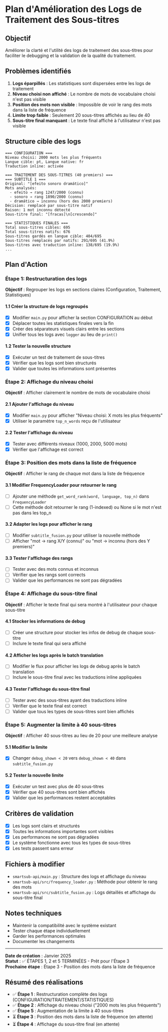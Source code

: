 # Plan d'Amélioration des Logs de Traitement des Sous-titres

## Objectif
Améliorer la clarté et l'utilité des logs de traitement des sous-titres pour faciliter le debugging et la validation de la qualité du traitement.

## Problèmes identifiés
1. **Logs éparpillés** : Les statistiques sont dispersées entre les logs de traitement
2. **Niveau choisi non affiché** : Le nombre de mots de vocabulaire choisi n'est pas visible
3. **Position des mots non visible** : Impossible de voir le rang des mots dans la liste de fréquence
4. **Limite trop faible** : Seulement 20 sous-titres affichés au lieu de 40
5. **Sous-titre final manquant** : Le texte final affiché à l'utilisateur n'est pas visible

## Structure cible des logs
```
=== CONFIGURATION ===
Niveau choisi: 2000 mots les plus fréquents
Langue cible: pt, Langue native: fr
Traduction inline: activée

=== TRAITEMENT DES SOUS-TITRES (40 premiers) ===
=== SUBTITLE 1 ===
Original: "[efeito sonoro dramático]"
Mots analysés:
  - efeito → rang 1247/2000 (connu)
  - sonoro → rang 1890/2000 (connu) 
  - dramático → inconnu (hors des 2000 premiers)
Décision: remplacé par sous-titre natif
Raison: 1 mot inconnu détecté
Sous-titre final: "[fracas]\n[crescendo]"

=== STATISTIQUES FINALES ===
Total sous-titres cibles: 695
Total sous-titres natifs: 676
Sous-titres gardés en langue cible: 404/695
Sous-titres remplacés par natifs: 291/695 (41.9%)
Sous-titres avec traduction inline: 138/695 (19.9%)
...
```

## Plan d'Action

### Étape 1: Restructuration des logs
**Objectif** : Regrouper les logs en sections claires (Configuration, Traitement, Statistiques)

#### 1.1 Créer la structure de logs regroupés
- [x] Modifier `main.py` pour afficher la section CONFIGURATION au début
- [x] Déplacer toutes les statistiques finales vers la fin
- [x] Créer des séparateurs visuels clairs entre les sections
- [x] Unifier tous les logs avec `logger` au lieu de `print()`

#### 1.2 Tester la nouvelle structure
- [x] Exécuter un test de traitement de sous-titres
- [x] Vérifier que les logs sont bien structurés
- [x] Valider que toutes les informations sont présentes

### Étape 2: Affichage du niveau choisi
**Objectif** : Afficher clairement le nombre de mots de vocabulaire choisi

#### 2.1 Ajouter l'affichage du niveau
- [x] Modifier `main.py` pour afficher "Niveau choisi: X mots les plus fréquents"
- [x] Utiliser le paramètre `top_n_words` reçu de l'utilisateur

#### 2.2 Tester l'affichage du niveau
- [x] Tester avec différents niveaux (1000, 2000, 5000 mots)
- [x] Vérifier que l'affichage est correct

### Étape 3: Position des mots dans la liste de fréquence
**Objectif** : Afficher le rang de chaque mot dans la liste de fréquence

#### 3.1 Modifier FrequencyLoader pour retourner le rang
- [ ] Ajouter une méthode `get_word_rank(word, language, top_n)` dans `FrequencyLoader`
- [ ] Cette méthode doit retourner le rang (1-indexed) ou None si le mot n'est pas dans les top_n

#### 3.2 Adapter les logs pour afficher le rang
- [ ] Modifier `subtitle_fusion.py` pour utiliser la nouvelle méthode
- [ ] Afficher "mot → rang X/Y (connu)" ou "mot → inconnu (hors des Y premiers)"

#### 3.3 Tester l'affichage des rangs
- [ ] Tester avec des mots connus et inconnus
- [ ] Vérifier que les rangs sont corrects
- [ ] Valider que les performances ne sont pas dégradées

### Étape 4: Affichage du sous-titre final
**Objectif** : Afficher le texte final qui sera montré à l'utilisateur pour chaque sous-titre

#### 4.1 Stocker les informations de debug
- [ ] Créer une structure pour stocker les infos de debug de chaque sous-titre
- [ ] Inclure le texte final qui sera affiché

#### 4.2 Afficher les logs après le batch translation
- [ ] Modifier le flux pour afficher les logs de debug après le batch translation
- [ ] Inclure le sous-titre final avec les traductions inline appliquées

#### 4.3 Tester l'affichage du sous-titre final
- [ ] Tester avec des sous-titres ayant des traductions inline
- [ ] Vérifier que le texte final est correct
- [ ] Valider que tous les types de sous-titres sont bien affichés

### Étape 5: Augmenter la limite à 40 sous-titres
**Objectif** : Afficher 40 sous-titres au lieu de 20 pour une meilleure analyse

#### 5.1 Modifier la limite
- [x] Changer `debug_shown < 20` vers `debug_shown < 40` dans `subtitle_fusion.py`

#### 5.2 Tester la nouvelle limite
- [x] Exécuter un test avec plus de 40 sous-titres
- [x] Vérifier que 40 sous-titres sont bien affichés
- [x] Valider que les performances restent acceptables

## Critères de validation
- [x] Les logs sont clairs et structurés
- [x] Toutes les informations importantes sont visibles
- [x] Les performances ne sont pas dégradées
- [x] Le système fonctionne avec tous les types de sous-titres
- [x] Les tests passent sans erreur

## Fichiers à modifier
- `smartsub-api/main.py` : Structure des logs et affichage du niveau
- `smartsub-api/src/frequency_loader.py` : Méthode pour obtenir le rang des mots
- `smartsub-api/src/subtitle_fusion.py` : Logs détaillés et affichage du sous-titre final

## Notes techniques
- Maintenir la compatibilité avec le système existant
- Tester chaque étape individuellement
- Garder les performances optimales
- Documenter les changements

---
**Date de création** : Janvier 2025  
**Statut** : ✅ ÉTAPES 1, 2 et 5 TERMINÉES - Prêt pour l'Étape 3  
**Prochaine étape** : Étape 3 - Position des mots dans la liste de fréquence

## Résumé des réalisations
- ✅ **Étape 1** : Restructuration complète des logs (CONFIGURATION/TRAITEMENT/STATISTIQUES)
- ✅ **Étape 2** : Affichage du niveau choisi ("2000 mots les plus fréquents")
- ✅ **Étape 5** : Augmentation de la limite à 40 sous-titres
- ⏳ **Étape 3** : Position des mots dans la liste de fréquence (en attente)
- ⏳ **Étape 4** : Affichage du sous-titre final (en attente)
